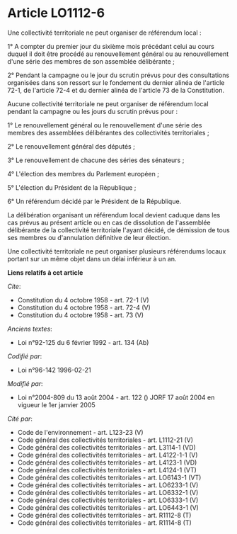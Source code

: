 # Article LO1112-6

Une collectivité territoriale ne peut organiser de référendum local : 

1° A compter du premier jour du sixième mois précédant celui au cours duquel il doit être procédé au renouvellement général
ou au renouvellement d'une série des membres de son assemblée délibérante ; 

2° Pendant la campagne ou le jour du scrutin prévus pour des consultations organisées dans son ressort sur le fondement du
dernier alinéa de l'article 72-1, de l'article 72-4 et du dernier alinéa de l'article 73 de la Constitution. 

Aucune collectivité territoriale ne peut organiser de référendum local pendant la campagne ou les jours du scrutin prévus
pour : 

1° Le renouvellement général ou le renouvellement d'une série des membres des assemblées délibérantes des collectivités
territoriales ; 

2° Le renouvellement général des députés ; 

3° Le renouvellement de chacune des séries des sénateurs ; 

4° L'élection des membres du Parlement européen ; 

5° L'élection du Président de la République ; 

6° Un référendum décidé par le Président de la République. 

La délibération organisant un référendum local devient caduque dans les cas prévus au présent article ou en cas de
dissolution de l'assemblée délibérante de la collectivité territoriale l'ayant décidé, de démission de tous ses membres ou
d'annulation définitive de leur élection. 

Une collectivité territoriale ne peut organiser plusieurs référendums locaux portant sur un même objet dans un délai
inférieur à un an.

**Liens relatifs à cet article**

_Cite_:

  - Constitution du 4 octobre 1958 - art. 72-1 (V)
  - Constitution du 4 octobre 1958 - art. 72-4 (V)
  - Constitution du 4 octobre 1958 - art. 73 (V)

_Anciens textes_:

  - Loi n°92-125 du 6 février 1992 - art. 134 (Ab)

_Codifié par_:

  - Loi n°96-142 1996-02-21

_Modifié par_:

  - Loi n°2004-809 du 13 août 2004 - art. 122 () JORF 17 août 2004 en vigueur le 1er janvier 2005

_Cité par_:

  - Code de l'environnement - art. L123-23 (V)
  - Code général des collectivités territoriales - art. L1112-21 (V)
  - Code général des collectivités territoriales - art. L3114-1 (VD)
  - Code général des collectivités territoriales - art. L4122-1-1 (V)
  - Code général des collectivités territoriales - art. L4123-1 (VD)
  - Code général des collectivités territoriales - art. L4124-1 (VT)
  - Code général des collectivités territoriales - art. LO6143-1 (VT)
  - Code général des collectivités territoriales - art. LO6233-1 (V)
  - Code général des collectivités territoriales - art. LO6332-1 (V)
  - Code général des collectivités territoriales - art. LO6333-1 (V)
  - Code général des collectivités territoriales - art. LO6443-1 (V)
  - Code général des collectivités territoriales - art. R1112-8 (T)
  - Code général des collectivités territoriales - art. R1114-8 (T)
